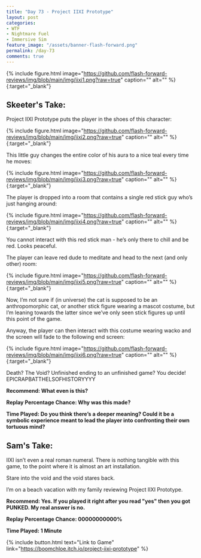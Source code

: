 ```yaml
---
title: "Day 73 - Project IIXI Prototype"
layout: post
categories:
- WTF
- Nightmare Fuel
- Immersive Sim
feature_image: "/assets/banner-flash-forward.png"
permalink: /day-73
comments: true
---
```


{% include figure.html image="https://github.com/flash-forward-reviews/img/blob/main/img/iixi1.png?raw=true" caption="" alt="" %}{:target="_blank"}

## Skeeter's Take:

Project IIXI Prototype puts the player in the shoes of this character: 

{% include figure.html image="https://github.com/flash-forward-reviews/img/blob/main/img/iixi2.png?raw=true" caption="" alt="" %}{:target="_blank"}

This little guy changes the entire color of his aura to a nice teal every time he moves: 

{% include figure.html image="https://github.com/flash-forward-reviews/img/blob/main/img/iixi3.png?raw=true" caption="" alt="" %}{:target="_blank"}

The player is dropped into a room that contains a single red stick guy who’s just hanging around:

{% include figure.html image="https://github.com/flash-forward-reviews/img/blob/main/img/iixi4.png?raw=true" caption="" alt="" %}{:target="_blank"}

You cannot interact with this red stick man - he’s only there to chill and be red. Looks peaceful. 

The player can leave red dude to meditate and head to the next (and only other) room: 

{% include figure.html image="https://github.com/flash-forward-reviews/img/blob/main/img/iixi5.png?raw=true" caption="" alt="" %}{:target="_blank"}

Now, I’m not sure if (in universe) the cat is supposed to be an anthropomorphic cat, or another stick figure wearing a mascot costume, but I’m leaning towards the latter since we’ve only seen stick figures up until this point of the game. 

Anyway, the player can then interact with this costume wearing wacko and the screen will fade to the following end screen:

{% include figure.html image="https://github.com/flash-forward-reviews/img/blob/main/img/iixi6.png?raw=true" caption="" alt="" %}{:target="_blank"}

Death? The Void? Unfinished ending to an unfinished game? You decide! EPICRAPBATTHELSOFHISTORYYYY

**Recommend: What even is this?**

**Replay Percentage Chance: Why was this made?**

**Time Played: Do you think there’s a deeper meaning? Could it be a symbolic experience meant to lead the player into confronting their own tortuous mind?**

## Sam's Take:

IIXI isn’t even a real roman numeral. There is nothing tangible with this game, to the point where it is almost an art installation.

Stare into the void and the void stares back.

I’m on a beach vacation with my family reviewing Project IIXI Prototype.

**Recommend: Yes. If you played it right after you read "yes" then you got PUNKED. My real answer is no.** 

**Replay Percentage Chance: 00000000000%**

**Time Played: 1 Minute** 

{% include button.html text="Link to Game" link="https://boomchloe.itch.io/project-iixi-prototype" %}